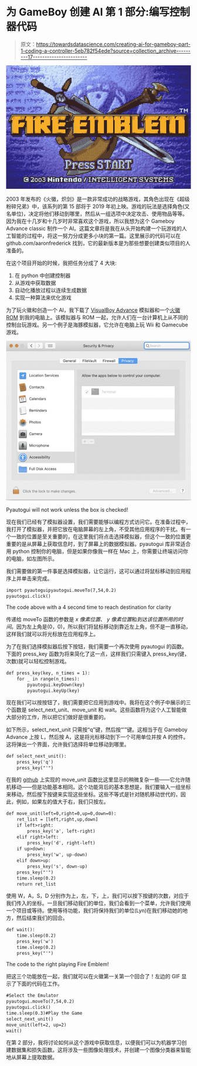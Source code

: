 # 为 GameBoy 创建 AI 第 1 部分:编写控制器代码

> 原文：<https://towardsdatascience.com/creating-ai-for-gameboy-part-1-coding-a-controller-5eb782f54ede?source=collection_archive---------17----------------------->

![](img/4a278b866c9f45292bf0b8baf37d67f7.png)

2003 年发布的《火徽，炽剑》是一款非常成功的战略游戏，其角色出现在《超级粉碎兄弟》中，该系列的第 15 部将于 2019 年初上映。游戏的玩法是选择角色(又名单位)，决定将他们移动到哪里，然后从一组选项中决定攻击、使用物品等等。因为我在十几岁和十几岁时非常喜欢这个游戏，所以我想为这个 Gameboy Advance classic 制作一个 AI。这篇文章将是我在从头开始构建一个玩游戏的人工智能的过程中，将这一努力分成更多小块的第一篇。这里展示的代码可以在 github.com/aaronfrederick 找到，它的最新版本是为那些想要创建类似项目的人准备的。

在这个项目开始的时候，我把任务分成了 4 大块:

1.  在 python 中创建控制器
2.  从游戏中获取数据
3.  自动化播放过程以连续生成数据
4.  实现一种算法来优化游戏

为了玩火徽和创造一个 AI，我下载了 [VisualBoy Advance](http://www.emulator-zone.com/doc.php/gba/vboyadvance.html) 模拟器和一个[火徽 ROM](https://emulator.games/roms/gameboy-advance/fire-emblem/) 到我的电脑上。该模拟器与 ROM 一起，允许人们在一台计算机上从不同的控制台玩游戏。另一个例子是海豚模拟器，它允许在电脑上玩 Wii 和 Gamecube 游戏。

![](img/4c95046ee2c70ff0801d40cc86c2372a.png)

Pyautogui will not work unless the box is checked!

现在我们已经有了模拟器设置，我们需要能够以编程方式访问它。在准备过程中，我打开了模拟器，并把它放在电脑屏幕的左上角，不受其他应用程序的干扰。有一个一致的位置是至关重要的，在这里我们将点击选择模拟器，但这个一致的位置更重要的是从屏幕上获取信息时，到了屏幕上的数据模拟器。pyautogui 库非常适合用 python 控制你的电脑，但是如果你像我一样在 Mac 上，你需要让终端访问你的电脑，如左图所示。

我们需要做的第一件事是选择模拟器，让它运行，这可以通过将鼠标移动到应用程序上并单击来完成。

```
import pyautoguipyautogui.moveTo(7,54,0.2)
pyautogui.click()
```

The code above with a 4 second time to reach destination for clarity

传递给 moveTo 函数的参数是 *x 像素位置*、 *y 像素位置*和*到达该位置所用的时间*。因为左上角是(0，0)，所以我们将鼠标移动到靠近左上角，但不是一直移动，这样我们就可以将光标放在应用程序上。

为了在我们选择模拟器后按下按钮，我们需要一个再次使用 pyautogui 的函数。下面的 press_key 函数为将来简化了这一点，这样我们只需键入 press_key(键，次数)就可以轻松控制游戏。

```
def press_key(key, n_times = 1):
    for _ in range(n_times):
        pyautogui.keyDown(key)
        pyautogui.keyUp(key)
```

现在我们可以按按钮了，我们需要把它应用到游戏中。我将在这个例子中展示的三个函数是 select_next_unit、move_unit 和 wait。这些函数将为这个人工智能做大部分的工作，所以把它们做好是很重要的。

如下所示，select_next_unit 只需按“q”键，然后按“'”键。这相当于在 Gameboy Advance 上按 L，然后按 A，这是将光标移动到下一个可用单位并按 A 的控件。这将弹出一个界面，允许我们选择将单位移动到哪里。

```
def select_next_unit():
    press_key('q')
    press_key("'")
```

在我的 [github](https://github.com/aaronfrederick/Fire-Emblem-AI) 上实现的 move_unit 函数比这里显示的稍微复杂一些——它允许随机移动——但是功能基本相同。这个功能背后的基本思想是，我们要输入一组坐标来移动，然后按下按键来实现这些坐标。这些不等式是针对随机移动世代的，因此，例如，如果左的值大于右，我们只按左。

```
def move_unit(left=0,right=0,up=0,down=0):
    ret_list = [left,right,up,down]
    if left>right:
        press_key('a', left-right)
    elif right>left:
        press_key('d', right-left)
    if up>down:
        press_key('w', up-down)
    elif down>up:
        press_key('s', down-up)
    press_key("'")
    time.sleep(0.2)
    return ret_list
```

使用 W，A，S，D 分别作为上，左，下，上，我们可以按下按键的次数，对应于我们传入的坐标。一旦我们移动我们的单位，我们会看到一个菜单，允许我们使用一个项目或等待。使用等待功能，我们将保持我们的单位(Lyn)在我们移动她的地方，然后结束我们的回合。

```
def wait():
    time.sleep(0.2)
    press_key('w')
    time.sleep(0.2)
    press_key("'")
```

The code to the right playing Fire Emblem!

把这三个功能放在一起，我们就可以在火徽第一关第一个回合了！左边的 GIF 显示了下面的代码在工作。

```
#Select the Emulator
pyautogui.moveTo(7,54,0.2)
pyautogui.click()
time.sleep(0.3)#Play the Game
select_next_unit()
move_unit(left=2, up=2)
wait()
```

在第 2 部分，我将讨论如何从这个游戏中获取信息，以便我们可以为机器学习创建数据集和损失函数。这将涉及一些图像处理技术，并创建一个图像分类器来智能地从屏幕上提取数据。
